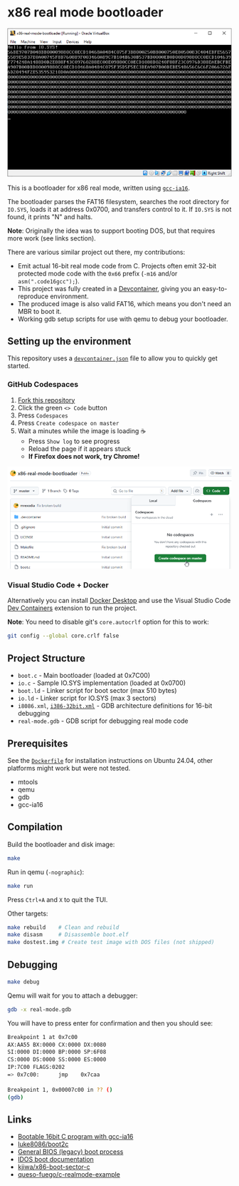 # x86 real mode bootloader

![](.github/screenshot.png)

This is a bootloader for x86 real mode, written using [`gcc-ia16`](https://github.com/tkchia/gcc-ia16).

The bootloader parses the FAT16 filesystem, searches the root directory for `IO.SYS`, loads it at address 0x0700, and transfers control to it. If `IO.SYS` is not found, it prints "N" and halts.

**Note**: Originally the idea was to support booting DOS, but that requires more work (see links section).

There are various similar project out there, my contributions:
- Emit actual 16-bit real mode code from C. Projects often emit 32-bit protected mode code with the `0x66` prefix (`-m16` and/or `asm(".code16gcc");`).
- This project was fully created in a [Devcontainer](https://containers.dev/), giving you an easy-to-reproduce environment.
- The produced image is also valid FAT16, which means you don't need an MBR to boot it.
- Working gdb setup scripts for use with qemu to debug your bootloader.

## Setting up the environment

This repository uses a [`devcontainer.json`](./.devcontainer/devcontainer.json) file to allow you to quickly get started.

### GitHub Codespaces

1. [Fork this repository](https://github.com/mrexodia/x86-real-mode-bootloader/fork)
2. Click the green `<> Code` button
3. Press `Codespaces`
4. Press `Create codespace on master`
6. Wait a minutes while the image is loading ☕
   - Press `Show log` to see progress
   - Reload the page if it appears stuck
   - **If Firefox does not work, try Chrome!**

![](.github/codespace.png)

### Visual Studio Code + Docker

Alternatively you can install [Docker Desktop](https://www.docker.com/products/docker-desktop/) and use the Visual Studio Code [Dev Containers](https://code.visualstudio.com/docs/devcontainers/tutorial) extension to run the project.

**Note**: You need to disable git's `core.autocrlf` option for this to work:

```sh
git config --global core.crlf false
```

## Project Structure

- `boot.c` - Main bootloader (loaded at 0x7C00)
- `io.c` - Sample IO.SYS implementation (loaded at 0x0700)
- `boot.ld` - Linker script for boot sector (max 510 bytes)
- `io.ld` - Linker script for IO.SYS (max 3 sectors)
- `i8086.xml`, [`i386-32bit.xml`](https://github.com/qemu/qemu/blob/master/gdb-xml/i386-32bit.xml) - GDB architecture definitions for 16-bit debugging
- `real-mode.gdb` - GDB script for debugging real mode code

## Prerequisites

See the [`Dockerfile`](.devcontainer/Dockerfile) for installation instructions on Ubuntu 24.04, other platforms might work but were not tested.

- mtools
- qemu
- gdb
- gcc-ia16

## Compilation

Build the bootloader and disk image:

```sh
make
```

Run in qemu (`-nographic`):

```sh
make run
```

Press `Ctrl+A` and `X` to quit the TUI.

Other targets:

```sh
make rebuild    # Clean and rebuild
make disasm     # Disassemble boot.elf
make dostest.img # Create test image with DOS files (not shipped)
```

## Debugging

```sh
make debug
```

Qemu will wait for you to attach a debugger:

```sh
gdb -x real-mode.gdb
```

You will have to press enter for confirmation and then you should see:

```sh
Breakpoint 1 at 0x7c00
AX:AA55 BX:0000 CX:0000 DX:0080
SI:0000 DI:0000 BP:0000 SP:6F08
CS:0000 DS:0000 SS:0000 ES:0000
IP:7C00 FLAGS:0202
=> 0x7c00:      jmp    0x7caa

Breakpoint 1, 0x00007c00 in ?? ()
(gdb) 
```

## Links

- [Bootable 16bit C program with gcc-ia16](https://gist.github.com/jtsiomb/ff4c13e353b568599cddbecaf403ecd3)
- [luke8086/boot2c](https://github.com/luke8086/boot2c)
- [General BIOS (legacy) boot process](https://github.com/pts/bakefat/blob/master/boot_process.md)
- [lDOS boot documentation](https://pushbx.org/ecm/doc/ldosboot.htm)
- [kjiwa/x86-boot-sector-c](https://github.com/kjiwa/x86-boot-sector-c)
- [queso-fuego/c-realmode-example](https://github.com/queso-fuego/c-realmode-example)
